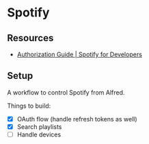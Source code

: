 Spotify
===

Resources
---

- [Authorization Guide | Spotify for Developers][1]

<!-- Links -->
[1]: https://developer.spotify.com/documentation/general/guides/authorization-guide/

<!-- Links end -->

Setup
---

A workflow to control Spotify from Alfred.

Things to build:

- [x] OAuth flow (handle refresh tokens as well)
- [x] Search playlists
- [ ] Handle devices
